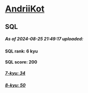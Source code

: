 # [AndriiKot](https://www.codewars.com/users/AndriiKot) 
## SQL
##### As of 2024-08-25 21:49:17 uploaded:
#### SQL rank: 6 kyu
#### SQL score: 200
##### [7-kyu: 34](https://github.com/AndriiKot/SQL__CodeWars/tree/main/kyu-7)
##### [8-kyu: 50](https://github.com/AndriiKot/SQL__CodeWars/tree/main/kyu-8)
